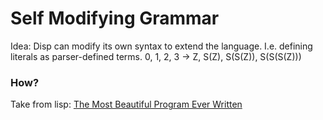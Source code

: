 # Self Modifying Grammar

Idea: Disp can modify its own syntax to extend the language.
I.e. defining literals as parser-defined terms.
0, 1, 2, 3 -> Z, S(Z), S(S(Z)), S(S(S(Z)))

### How?
Take from lisp: [The Most Beautiful Program Ever Written](https://www.youtube.com/watch?v=OyfBQmvr2Hc)


```
```